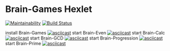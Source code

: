 # Brain-Games Hexlet
[![Maintainability](https://api.codeclimate.com/v1/badges/485b1377dfe48e14b58a/maintainability)](https://codeclimate.com/github/Vokvorob/project-lvl1-s486/maintainability)
[![Build Status](https://travis-ci.com/Vokvorob/project-lvl1-s486.svg?branch=master)](https://travis-ci.com/Vokvorob/project-lvl1-s486)

install Brain-Games
[![asciicast](https://asciinema.org/a/WUho85EGmfdbueKX1EvjyRXNu.svg)](https://asciinema.org/a/WUho85EGmfdbueKX1EvjyRXNu?autoplay=1)
start Brain-Even
[![asciicast](https://asciinema.org/a/tHrXjZDqdteLLp2f5685uGQLE.svg)](https://asciinema.org/a/tHrXjZDqdteLLp2f5685uGQLE?autoplay=1)
start Brain-Calc
[![asciicast](https://asciinema.org/a/uvEBLbgGByxiAtV3s9GwqqC8L.svg)](https://asciinema.org/a/uvEBLbgGByxiAtV3s9GwqqC8L?autoplay=1)
start Brain-GCD
[![asciicast](https://asciinema.org/a/8MryKllGtn5GsMohSFWeDTYLG.svg)](https://asciinema.org/a/8MryKllGtn5GsMohSFWeDTYLG?autoplay=1)
start Brain-Progression
[![asciicast](https://asciinema.org/a/V0P9z6Vw5kdCRcd65doA0i9MX.svg)](https://asciinema.org/a/V0P9z6Vw5kdCRcd65doA0i9MX?autoplay=1)
start Brain-Prime
[![asciicast](https://asciinema.org/a/E7OH07C3KajbyEjH3uEmsf6A8.svg)](https://asciinema.org/a/E7OH07C3KajbyEjH3uEmsf6A8?autoplay=1)

